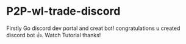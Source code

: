 # P2P-wl-trade-discord
Firstly Go discord dev portal and creat bot! congratulations u created discord bot 👍.
Watch Tutorial thanks! 


